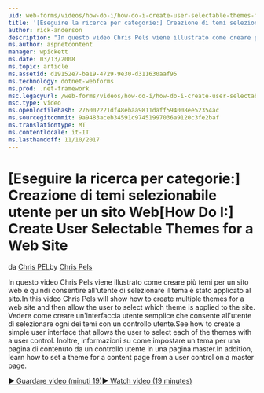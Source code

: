 ```yaml
---
uid: web-forms/videos/how-do-i/how-do-i-create-user-selectable-themes-for-a-web-site
title: '[Eseguire la ricerca per categorie:] Creazione di temi selezionabile utente per un sito Web | Documenti Microsoft'
author: rick-anderson
description: "In questo video Chris Pels viene illustrato come creare più temi per un sito web e quindi consentire all'utente di selezionare il tema è stato applicato al sito. Vedere come..."
ms.author: aspnetcontent
manager: wpickett
ms.date: 03/13/2008
ms.topic: article
ms.assetid: d19152e7-ba19-4729-9e30-d311630aaf95
ms.technology: dotnet-webforms
ms.prod: .net-framework
msc.legacyurl: /web-forms/videos/how-do-i/how-do-i-create-user-selectable-themes-for-a-web-site
msc.type: video
ms.openlocfilehash: 276002221df48ebaa9811daff594008ee52354ac
ms.sourcegitcommit: 9a9483aceb34591c97451997036a9120c3fe2baf
ms.translationtype: MT
ms.contentlocale: it-IT
ms.lasthandoff: 11/10/2017
---
```

<a name="how-do-i-create-user-selectable-themes-for-a-web-site"></a><span data-ttu-id="0c058-104">[Eseguire la ricerca per categorie:] Creazione di temi selezionabile utente per un sito Web</span><span class="sxs-lookup"><span data-stu-id="0c058-104">[How Do I:] Create User Selectable Themes for a Web Site</span></span>
====================
<span data-ttu-id="0c058-105">da [Chris PEL](https://twitter.com/chrispels)</span><span class="sxs-lookup"><span data-stu-id="0c058-105">by [Chris Pels](https://twitter.com/chrispels)</span></span>

<span data-ttu-id="0c058-106">In questo video Chris Pels viene illustrato come creare più temi per un sito web e quindi consentire all'utente di selezionare il tema è stato applicato al sito.</span><span class="sxs-lookup"><span data-stu-id="0c058-106">In this video Chris Pels will show how to create multiple themes for a web site and then allow the user to select which theme is applied to the site.</span></span> <span data-ttu-id="0c058-107">Vedere come creare un'interfaccia utente semplice che consente all'utente di selezionare ogni dei temi con un controllo utente.</span><span class="sxs-lookup"><span data-stu-id="0c058-107">See how to create a simple user interface that allows the user to select each of the themes with a user control.</span></span> <span data-ttu-id="0c058-108">Inoltre, informazioni su come impostare un tema per una pagina di contenuto da un controllo utente in una pagina master.</span><span class="sxs-lookup"><span data-stu-id="0c058-108">In addition, learn how to set a theme for a content page from a user control on a master page.</span></span>

[<span data-ttu-id="0c058-109">&#9654; Guardare video (minuti 19)</span><span class="sxs-lookup"><span data-stu-id="0c058-109">&#9654; Watch video (19 minutes)</span></span>](https://channel9.msdn.com/Blogs/ASP-NET-Site-Videos/how-do-i-create-user-selectable-themes-for-a-web-site)
